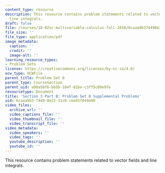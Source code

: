 ```yaml
---
content_type: resource
description: This resource contains problem statements related to vector fields and
  line integrals.
draft: false
file: /courses/18-02sc-multivariable-calculus-fall-2010/6caaa9b374498e2231c0cee45f049a90_MIT18_02SC_SupProb4.pdf
file_size: ''
file_type: application/pdf
image_metadata:
  caption: ''
  credit: ''
  image-alt: ''
learning_resource_types:
- Problem Sets
license: https://creativecommons.org/licenses/by-nc-sa/4.0/
ocw_type: OCWFile
parent_title: Problem Set 8
parent_type: CourseSection
parent_uid: a98a58f6-bb5b-104f-61be-c3ff5c09e97e
resourcetype: Document
title: 'Section 3 Part B: Problem Set 8 Supplemental Problems'
uid: 6caaa9b3-7449-8e22-31c0-cee45f049a90
video_files:
  archive_url: ''
  video_captions_file: ''
  video_thumbnail_file: ''
  video_transcript_file: ''
video_metadata:
  video_speakers: ''
  video_tags: ''
  youtube_description: ''
  youtube_id: ''
---
```

This resource contains problem statements related to vector fields and line integrals.